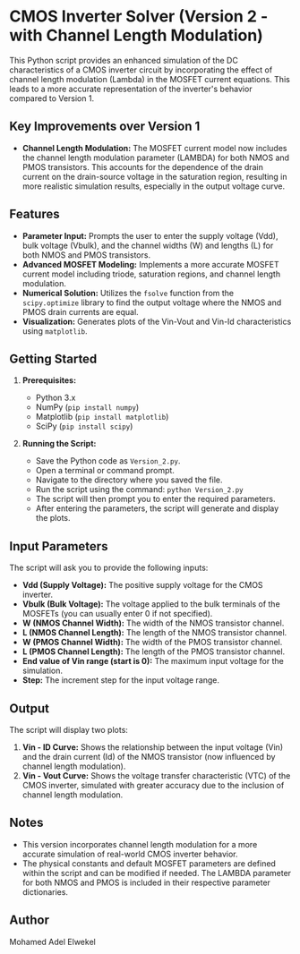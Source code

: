 # CMOS Inverter Solver (Version 2 - with Channel Length Modulation)
This Python script provides an enhanced simulation of the DC characteristics of a CMOS inverter circuit by incorporating the effect of channel length modulation (Lambda) in the MOSFET current equations. This leads to a more accurate representation of the inverter's behavior compared to Version 1.

## Key Improvements over Version 1
* **Channel Length Modulation:** The MOSFET current model now includes the channel length modulation parameter (LAMBDA) for both NMOS and PMOS transistors. This accounts for the dependence of the drain current on the drain-source voltage in the saturation region, resulting in more realistic simulation results, especially in the output voltage curve.

## Features
* **Parameter Input:** Prompts the user to enter the supply voltage (Vdd), bulk voltage (Vbulk), and the channel widths (W) and lengths (L) for both NMOS and PMOS transistors.
* **Advanced MOSFET Modeling:** Implements a more accurate MOSFET current model including triode, saturation regions, and channel length modulation.
* **Numerical Solution:** Utilizes the `fsolve` function from the `scipy.optimize` library to find the output voltage where the NMOS and PMOS drain currents are equal.
* **Visualization:** Generates plots of the Vin-Vout and Vin-Id characteristics using `matplotlib`.

## Getting Started
1.  **Prerequisites:**
    * Python 3.x
    * NumPy (`pip install numpy`)
    * Matplotlib (`pip install matplotlib`)
    * SciPy (`pip install scipy`)

2.  **Running the Script:**
    * Save the Python code as `Version_2.py`.
    * Open a terminal or command prompt.
    * Navigate to the directory where you saved the file.
    * Run the script using the command: `python Version_2.py`
    * The script will then prompt you to enter the required parameters.
    * After entering the parameters, the script will generate and display the plots.

## Input Parameters
The script will ask you to provide the following inputs:
* **Vdd (Supply Voltage):** The positive supply voltage for the CMOS inverter.
* **Vbulk (Bulk Voltage):** The voltage applied to the bulk terminals of the MOSFETs (you can usually enter 0 if not specified).
* **W (NMOS Channel Width):** The width of the NMOS transistor channel.
* **L (NMOS Channel Length):** The length of the NMOS transistor channel.
* **W (PMOS Channel Width):** The width of the PMOS transistor channel.
* **L (PMOS Channel Length):** The length of the PMOS transistor channel.
* **End value of Vin range (start is 0):** The maximum input voltage for the simulation.
* **Step:** The increment step for the input voltage range.

## Output
The script will display two plots:
1.  **Vin - ID Curve:** Shows the relationship between the input voltage (Vin) and the drain current (Id) of the NMOS transistor (now influenced by channel length modulation).
2.  **Vin - Vout Curve:** Shows the voltage transfer characteristic (VTC) of the CMOS inverter, simulated with greater accuracy due to the inclusion of channel length modulation.

## Notes
* This version incorporates channel length modulation for a more accurate simulation of real-world CMOS inverter behavior.
* The physical constants and default MOSFET parameters are defined within the script and can be modified if needed. The LAMBDA parameter for both NMOS and PMOS is included in their respective parameter dictionaries.

## Author
Mohamed Adel Elwekel
